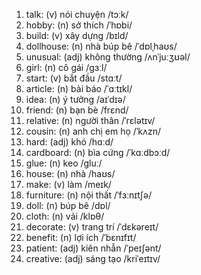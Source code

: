 1. talk: (v) nói chuyện /tɔːk/
2. hobby: (n) sở thích /ˈhɒbi/
3. build: (v) xây dựng /bɪld/
4. dollhouse: (n) nhà búp bê /ˈdɒlˌhaʊs/
5. unusual: (adj) không thường /ʌnˈjuːʒʊəl/
6. girl: (n) cô gái /ɡɜːl/
7. start: (v) bắt đầu /stɑːt/
8. article: (n) bài báo /ˈɑːtɪkl/
9. idea: (n) ý tưởng /aɪˈdɪə/
10. friend: (n) bạn bè /frɛnd/
11. relative: (n) người thân /ˈrɛlətɪv/
12. cousin: (n) anh chị em họ /ˈkʌzn/
13. hard: (adj) khó /hɑːd/
14. cardboard: (n) bìa cứng /ˈkɑːdbɔːd/
15. glue: (n) keo /ɡluː/
16. house: (n) nhà /haʊs/
17. make: (v) làm /meɪk/
18. furniture: (n) nội thất /ˈfɜːnɪtʃə/
19. doll: (n) búp bê /dɒl/
20. cloth: (n) vải /klɒθ/
21. decorate: (v) trang trí /ˈdɛkəreɪt/
22. benefit: (n) lợi ích /ˈbɛnɪfɪt/
23. patient: (adj) kiên nhẫn /ˈpeɪʃənt/
24. creative: (adj) sáng tạo /kriˈeɪtɪv/